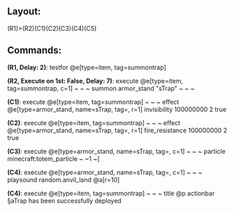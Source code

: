 ## Layout:

(R1)>(R2)(C1)(C2)(C3)(C4)(C5)

## Commands:

**(R1, Delay: 2)**: testfor @e[type=item, tag=summontrap]

**(R2, Execute on 1st: False, Delay: 7)**: execute @e[type=item, tag=summontrap, c=1] ~ ~ ~ summon armor_stand "sTrap" ~ ~ ~

**(C1)**: execute @e[type=item, tag=summontrap] ~ ~ ~ effect @e[type=armor_stand, name=sTrap, tag=, r=1] invisibility 100000000 2 true

**(C2)**: execute @e[type=item, tag=summontrap] ~ ~ ~ effect @e[type=armor_stand, name=sTrap, tag=, r=1] fire_resistance 100000000 2 true

**(C3)**: execute @e[type=armor_stand, name=sTrap, tag=, c=1] ~ ~ ~ particle minecraft:totem_particle ~ ~1 ~]

**(C4)**: execute @e[type=armor_stand, name=sTrap, tag=, c=1] ~ ~ ~ playsound random.anvil_land @a[r=10]

**(C4)**: execute @e[type=item, tag=summontrap] ~ ~ ~ title @p actionbar §aTrap has been successfully deployed
